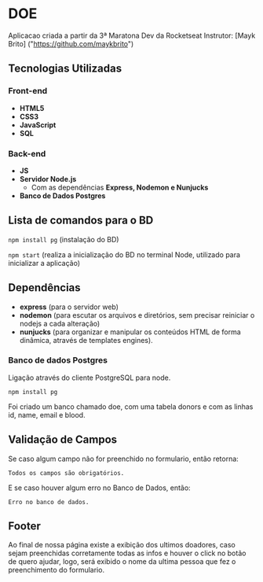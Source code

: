 # DOE
Aplicacao criada a partir da 3ª Maratona Dev da Rocketseat
Instrutor: [Mayk Brito] ("https://github.com/maykbrito")

## Tecnologias Utilizadas

### Front-end
- **HTML5**
- **CSS3**
- **JavaScript**
- **SQL**
### Back-end
- **JS**
- **Servidor Node.js**
  - Com as dependências **Express, Nodemon e Nunjucks**
- **Banco de Dados Postgres**

## Lista de comandos para o BD
`npm install pg` (instalação  do BD)

`npm start` (realiza a inicialização do BD no terminal Node, utilizado para inicializar a aplicação)

## Dependências

- **express** (para o servidor web)
- **nodemon** (para escutar os arquivos e diretórios, sem precisar reiniciar o nodejs a cada alteração) 
- **nunjucks** (para organizar e manipular os conteúdos HTML de forma dinâmica, através de templates engines).

### Banco de dados Postgres
Ligação através do cliente PostgreSQL para node.

`npm install pg`

Foi criado um banco chamado doe, com uma tabela donors e com as linhas id, name, email e blood.

## Validação de Campos
Se caso algum campo não for preenchido no formulario, então retorna:

`Todos os campos são obrigatórios.`

E se caso houver algum erro no Banco de Dados, então:

`Erro no banco de dados.`

## Footer

Ao final de nossa página existe a exibição dos ultimos doadores, caso sejam preenchidas corretamente todas as infos e houver o click no botão de quero ajudar, logo, será exibido o nome da ultima pessoa que fez o preenchimento do formulario.


